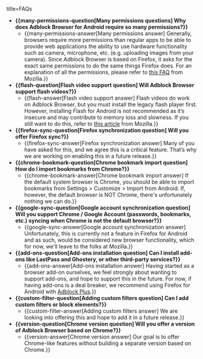 title=FAQs

*  <strong>{{many-permissions-question[Many permissions questions] Why does Adblock Browser for Android require so many permissions?}}</strong>
    * {{many-permissions-answer[Many permissions answer] Generally, browsers require more permissions than regular apps to be able to provide web applications the ability to use hardware functionality such as camera, microphone, etc. (e.g. uploading images from your camera). Since Adblock Browser is based on Firefox, it asks for the exact same permissions to do the same things Firefox does. For an explanation of all the permissions, please refer to [this FAQ](https://support.mozilla.org/en-US/kb/how-firefox-android-use-permissions-it-requests) from Mozilla.}}
*  <strong>{{flash-question[Flash video support question] Will Adblock Browser support flash videos?}}</strong>
    * {{flash-answer[Flash video support answer] Flash videos do work on Adblock Browser, but you must install the legacy flash player first. However, installing Flash for Android is not recommended as it’s insecure and may contribute to memory loss and slowness. If you still want to do this, refer to [this article](https://support.mozilla.org/en-US/kb/how-do-i-watch-flash-videos-firefox-android) from Mozilla.}}
*  <strong>{{firefox-sync-question[Firefox synchronization question] Will you offer Firefox sync?}}</strong>
    * {{firefox-sync-answer[Firefox synchronization answer] Many of you have asked for this, and we agree this is a critical feature. That’s why we are working on enabling this in a future release.}}
*  <strong>{{chrome-bookmark-question[Chrome bookmark import question] How do I import bookmarks from Chrome?}}</strong>
    * {{chrome-bookmark-answer[Chrome bookmark import answer] If the default system browser is Chrome, you should be able to import bookmarks from Settings > Customize > Import from Android. If, however, the default browser is NOT Chrome, there's unfortunately nothing we can do.}}
*  <strong>{{google-sync-question[Google account synchronization question] Will you support Chrome / Google Account (passwords, bookmarks, etc.) syncing when Chrome is not the default browser?}}</strong>
    * {{google-sync-answer[Google account synchronization answer] Unfortunately, this is currently not a feature in Firefox for Android and as such, would be considered new browser functionality, which for now, we'll leave to the folks at Mozilla.}}
*  <strong>{{add-ons-question[Add-ons installation question] Can I install add-ons like LastPass and Ghostery, or other third-party services?}}</strong>
    * {{add-ons-answer[Add-ons installation answer] Having started as a browser add-on ourselves, we feel strongly about wanting to support add-ons, and hope to support this in the future. For now, if having add-ons is a deal breaker, we recommend using Firefox for Android with [Adblock Plus](https://adblockplus.org/).}}
*  <strong>{{custom-filter-question[Adding custom filters question] Can I add custom filters or block elements?}}</strong>
    * {{custom-filter-answer[Adding custom filters answer] We are looking into offering this and hope to add it in a future release.}}
*  <strong>{{version-question[Chrome version question] Will you offer a version of Adblock Browser based on Chrome?}}</strong>
    * {{version-answer[Chrome version answer] Our goal is to offer Chrome-like features without building a separate version based on Chrome.}}
